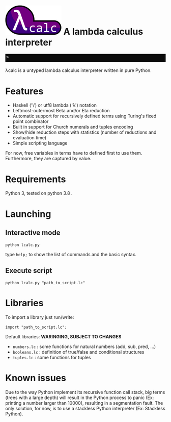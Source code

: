 # ![](logo.png) A lambda calculus interpreter

![](recursive.gif)

λcalc is a untyped lambda calculus interpreter written in pure Python.

# Features

- Haskell ('\\') or utf8 lambda ('λ') notation
- Leftmost-outermost Beta and/or Eta reduction
- Automatic support for recursively defined terms using Turing's fixed point combinator
- Built in support for Church numerals and tuples encoding
- Show/hide reduction steps with statistics (number of reductions and evaluation time)
- Simple scripting language

For now, free variables in terms have to defined first to use them. Furthermore, they are captured by value.

# Requirements

Python 3, tested on python 3.8 .

# Launching

## Interactive mode

```
python lcalc.py
```
type ``help;`` to show the list of commands and the basic syntax.
## Execute script

```
python lcalc.py "path_to_script.lc"
```

# Libraries

To import a library just run/write:
```
import "path_to_script.lc";
```
Default libraries:
**WARINGING, SUBJECT TO CHANGES**
- ``numbers.lc`` : some functions for natural numbers (add, sub, pred, ...)
- ``booleans.lc`` : definition of true/false and conditional structures
- ``tuples.lc`` : some functions for tuples

# Known issues

Due to the way Python implement its recursive function call stack, big terms (trees with a large depth) will result in the Python process to panic (Ex: printing a number larger than 10000), resulting in a segmentation fault. The only solution, for now, is to use a stackless Python interpreter (Ex: Stackless Python). 
